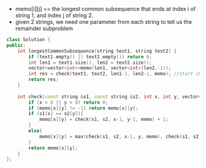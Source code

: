 - memo[i][j] == the longest common subsequence that ends at index i of string 1, and index j of string 2.
- given 2 strings, we need one parameter from each string to tell us the remainder subproblem

```cpp
class Solution {
public:
    int longestCommonSubsequence(string text1, string text2) {
        if (text1.empty() || text2.empty()) return 0;
        int len1 = text1.size(), len2 = text2.size();
        vector<vector<int>>memo(len1, vector<int>(len2,-1));
        int res = check(text1, text2, len1-1, len2-1, memo); //start checking from the back 
        return res;
    }
    
    int check(const string &s1, const string &s2, int x, int y, vector<vector<int>>&memo){
        if (x < 0 || y < 0) return 0;
        if (memo[x][y] != -1) return memo[x][y];
        if (s1[x] == s2[y]){ 
            memo[x][y] = check(s1, s2, x-1, y-1, memo) + 1;
        }
        else{ 
            memo[x][y] = max(check(s1, s2, x-1, y, memo), check(s1, s2, x, y-1, memo));
        }
        return memo[x][y];
    }
};
```
